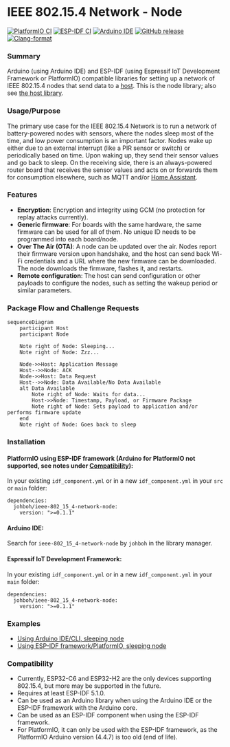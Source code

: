# IEEE 802.15.4 Network - Node
[![PlatformIO CI](https://github.com/Johboh/ieee-802_15_4-network-node/actions/workflows/platformio.yaml/badge.svg)](https://components.espressif.com/components/johboh/ieee-802_15_4-network-node)
[![ESP-IDF CI](https://github.com/Johboh/ieee-802_15_4-network-node/actions/workflows/espidf.yaml/badge.svg)](https://components.espressif.com/components/johboh/ieee-802_15_4-network-node)
[![Arduino IDE](https://github.com/Johboh/ieee-802_15_4-network-node/actions/workflows/arduino_cli.yaml/badge.svg)](https://downloads.arduino.cc/libraries/logs/github.com/Johboh/ieee-802_15_4-network-node/)
[![GitHub release](https://img.shields.io/github/release/Johboh/ieee-802_15_4-network-node.svg)](https://github.com/Johboh/ieee-802_15_4-network-node/releases)
[![Clang-format](https://github.com/Johboh/ieee-802_15_4-network-node/actions/workflows/clang-format.yaml/badge.svg)](https://github.com/Johboh/ieee-802_15_4-network-node)

### Summary
Arduino (using Arduino IDE) and ESP-IDF (using Espressif IoT Development Framework or PlatformIO) compatible libraries for setting up a network of IEEE 802.15.4 nodes that send data to a [host](https://github.com/Johboh/ieee-802_15_4-network-host). This is the node library; also see [the host library](https://github.com/Johboh/ieee-802_15_4-network-host).

### Usage/Purpose
The primary use case for the IEEE 802.15.4 Network is to run a network of battery-powered nodes with sensors, where the nodes sleep most of the time, and low power consumption is an important factor. Nodes wake up either due to an external interrupt (like a PIR sensor or switch) or periodically based on time. Upon waking up, they send their sensor values and go back to sleep. On the receiving side, there is an always-powered router board that receives the sensor values and acts on or forwards them for consumption elsewhere, such as MQTT and/or [Home Assistant](https://www.home-assistant.io).

### Features
- **Encryption**: Encryption and integrity using GCM (no protection for replay attacks currently).
- **Generic firmware**: For boards with the same hardware, the same firmware can be used for all of them. No unique ID needs to be programmed into each board/node.
- **Over The Air (OTA)**: A node can be updated over the air. Nodes report their firmware version upon handshake, and the host can send back Wi-Fi credentials and a URL where the new firmware can be downloaded. The node downloads the firmware, flashes it, and restarts.
- **Remote configuration**: The host can send configuration or other payloads to configure the nodes, such as setting the wakeup period or similar parameters.

### Package Flow and Challenge Requests
```mermaid
sequenceDiagram
    participant Host
    participant Node

    Note right of Node: Sleeping...
    Note right of Node: Zzz...

    Node->>Host: Application Message
    Host-->>Node: ACK
    Node->>Host: Data Request
    Host-->>Node: Data Available/No Data Available
    alt Data Available
        Note right of Node: Waits for data...
        Host->>Node: Timestamp, Payload, or Firmware Package
        Note right of Node: Sets payload to application and/or performs firmware update
    end
    Note right of Node: Goes back to sleep
```

### Installation
#### PlatformIO using ESP-IDF framework (Arduino for PlatformIO not supported, see notes under [Compatibility](#compatibility)):
In your existing `idf_component.yml` or in a new `idf_component.yml` in your `src` or `main` folder:
```
dependencies:
  johboh/ieee-802_15_4-network-node:
    version: ">=0.1.1"
```

#### Arduino IDE:
Search for `ieee-802_15_4-network-node` by `johboh` in the library manager.

#### Espressif IoT Development Framework:
In your existing `idf_component.yml` or in a new `idf_component.yml` in your `main` folder:
```
dependencies:
  johboh/ieee-802_15_4-network-node:
    version: ">=0.1.1"
```

### Examples
- [Using Arduino IDE/CLI, sleeping node](examples/arduino/sleeping_node/sleeping_node.ino)
- [Using ESP-IDF framework/PlatformIO, sleeping node](examples/espidf/sleeping_node/main/main.cpp)

### Compatibility
- Currently, ESP32-C6 and ESP32-H2 are the only devices supporting 802.15.4, but more may be supported in the future.
- Requires at least ESP-IDF 5.1.0.
- Can be used as an Arduino library when using the Arduino IDE or the ESP-IDF framework with the Arduino core.
- Can be used as an ESP-IDF component when using the ESP-IDF framework.
- For PlatformIO, it can only be used with the ESP-IDF framework, as the PlatformIO Arduino version (4.4.7) is too old (end of life).
